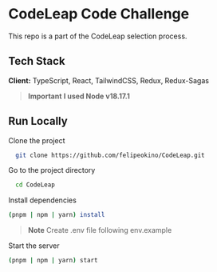 # CodeLeap Code Challenge
This repo is a part of the CodeLeap selection process.

## Tech Stack  
**Client:** TypeScript, React, TailwindCSS, Redux, Redux-Sagas 
> **Important**
> **I used Node v18.17.1** 


## Run Locally  
Clone the project  

~~~bash  
  git clone https://github.com/felipeokino/CodeLeap.git
~~~

Go to the project directory  

~~~bash  
  cd CodeLeap
~~~

Install dependencies  

~~~bash  
(pnpm | npm | yarn) install
~~~

> **Note**
>Create .env file following env.example
>

Start the server  

~~~bash  
(pnpm | npm | yarn) start
~~~  